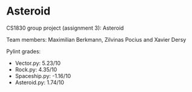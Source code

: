 # Asteroid
CS1830 group project (assignment 3): Asteroid

Team members: Maximilian Berkmann, Zilvinas Pocius and Xavier Dersy

Pylint grades:
*  Vector.py: 5.23/10
*  Rock.py: 4.35/10
*  Spaceship.py: -1.16/10
*  Asteroid.py: 1.74/10
